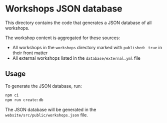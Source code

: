 # Workshops JSON database

This directory contains the code that generates a JSON database of all workshops.

The workshop content is aggregated for these sources:
- All workshops in the `workshops` directory marked with `published: true` in their front matter
- All external workshops listed in the `database/external.yml` file

## Usage

To generate the JSON database, run:

```bash
npm ci 
npm run create:db
```

The JSON database will be generated in the `website/src/public/workshops.json` file.
